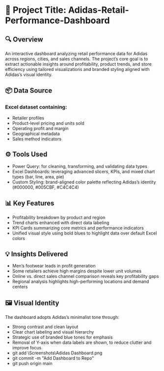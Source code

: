# 🧾 Project Title: Adidas-Retail-Performance-Dashboard
## 🔍 Overview
An interactive dashboard analyzing retail performance data for Adidas across regions, cities, and sales channels. The project’s core goal is to extract actionable insights around profitability, product trends, and store efficiency using tailored visualizations and branded styling aligned with Adidas’s visual identity.
## 📦 Data Source
### Excel dataset containing:
- Retailer profiles
- Product-level pricing and units sold
- Operating profit and margin
- Geographical metadata
- Sales method indicators
## ⚙️ Tools Used
- Power Query: for cleaning, transforming, and validating data types
- Excel Dashboards: leveraging advanced slicers, KPIs, and mixed chart types (bar, line, area, pie)
- Custom Styling: brand-aligned color palette reflecting Adidas’s identity (#000000, #005CBF, #C4C4C4)
## 📊 Key Features
- Profitability breakdown by product and region
- Trend charts enhanced with direct data labeling
- KPI Cards summarizing core metrics and performance indicators
- Unified visual style using bold blues to highlight data over default Excel colors
## 💡 Insights Delivered
- Men’s footwear leads in profit generation
- Some retailers achieve high margins despite lower unit volumes
- Online vs. direct sales channel comparison reveals key profitability gaps
- Regional analysis highlights high-performing locations and demand centers
## 🖼️ Visual Identity
The dashboard adopts Adidas’s minimalist tone through:
- Strong contrast and clean layout
- Clear chart labeling and visual hierarchy
- Strategic use of branded blue tones for emphasis
- Removal of Y-axis when data labels are shown, to reduce clutter and improve focus
- git add \Screenshots\Adidas Dashboard.png
- git commit -m "Add Dashboard to Repo"
- git push origin main
